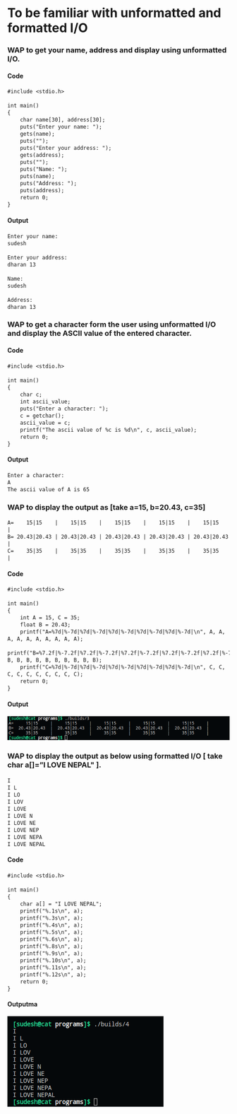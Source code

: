 # To be familiar with unformatted and formatted I/O

### **WAP to get your name, address and display using unformatted I/O.**

#### **Code**
    #include <stdio.h>

    int main()
    {
        char name[30], address[30];
        puts("Enter your name: ");
        gets(name);
        puts("");
        puts("Enter your address: ");
        gets(address);
        puts("");
        puts("Name: ");
        puts(name);
        puts("Address: ");
        puts(address);
        return 0;
    }

#### **Output**
    Enter your name: 
    sudesh

    Enter your address: 
    dharan 13

    Name: 
    sudesh

    Address: 
    dharan 13


### **WAP to get a character form the user using unformatted I/O and display the ASCII value of the entered character.**

#### **Code**
    #include <stdio.h>

    int main()
    {
        char c;
        int ascii_value;
        puts("Enter a character: ");
        c = getchar();
        ascii_value = c;
        printf("The ascii value of %c is %d\n", c, ascii_value);
        return 0;
    }

#### **Output**
    Enter a character:
    A
    The ascii value of A is 65


### **WAP to display the output as [take a=15, b=20.43, c=35]**
    A=    15|15    |    15|15    |    15|15    |    15|15    |    15|15    |
    B= 20.43|20.43 | 20.43|20.43 | 20.43|20.43 | 20.43|20.43 | 20.43|20.43 |
    C=    35|35    |    35|35    |    35|35    |    35|35    |    35|35    |

#### **Code**
    #include <stdio.h>

    int main()
    {
        int A = 15, C = 35;
        float B = 20.43;
        printf("A=%7d|%-7d|%7d|%-7d|%7d|%-7d|%7d|%-7d|%7d|%-7d|\n", A, A, A, A, A, A, A, A, A, A);
        printf("B=%7.2f|%-7.2f|%7.2f|%-7.2f|%7.2f|%-7.2f|%7.2f|%-7.2f|%7.2f|%-7.2f|\n", B, B, B, B, B, B, B, B, B, B);
        printf("C=%7d|%-7d|%7d|%-7d|%7d|%-7d|%7d|%-7d|%7d|%-7d|\n", C, C, C, C, C, C, C, C, C, C);
        return 0;
    }

#### **Output**
![](../res/output_04_03.png)


### **WAP to display the output as below using formatted I/O [ take char a[]=”I LOVE NEPAL" ].**
    I
    I L
    I LO
    I LOV
    I LOVE
    I LOVE N
    I LOVE NE
    I LOVE NEP
    I LOVE NEPA
    I LOVE NEPAL


#### **Code**
    #include <stdio.h>

    int main()
    {
        char a[] = "I LOVE NEPAL";
        printf("%.1s\n", a);
        printf("%.3s\n", a);
        printf("%.4s\n", a);
        printf("%.5s\n", a);
        printf("%.6s\n", a);
        printf("%.8s\n", a);
        printf("%.9s\n", a);
        printf("%.10s\n", a);
        printf("%.11s\n", a);
        printf("%.12s\n", a);
        return 0;
    }

#### **Output**ma
![](../res/output_04_04.png)